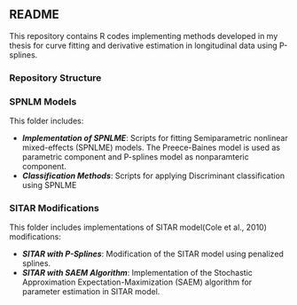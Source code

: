 ## README

This repository contains R codes implementing methods developed in my thesis for curve fitting and derivative estimation in longitudinal data using P-splines.

### Repository Structure

### SPNLM Models

This folder includes:

* ***Implementation of SPNLME***: Scripts for fitting Semiparametric nonlinear mixed-effects (SPNLME) models. The Preece-Baines model is used as parametric component and  P-splines model as nonparamteric component.
* ***Classification Methods***: Scripts for applying Discriminant classification  using SPNLME

###  SITAR Modifications

This folder includes implementations of SITAR model(Cole et al., 2010) modifications:

* ***SITAR with P-Splines***: Modification of the SITAR model using penalized splines.
* ***SITAR with SAEM Algorithm***: Implementation of the Stochastic Approximation Expectation-Maximization (SAEM) algorithm for parameter estimation in SITAR model.